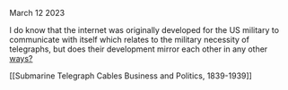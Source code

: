 March 12 2023

I do know that the internet was originally developed for the US military to communicate with itself which relates to the military necessity of telegraphs, but does their development mirror each other in any other [ways?](https://ocul-crl.primo.exlibrisgroup.com/discovery/search?query=any,contains,development%20of%20the%20internet&tab=OCULDiscoveryNetworkNew&search_scope=NewDiscoveryNetwork&vid=01OCUL_CRL:CRL_DEFAULT&offset=0)

[[Submarine Telegraph Cables Business and Politics, 1839-1939]]
